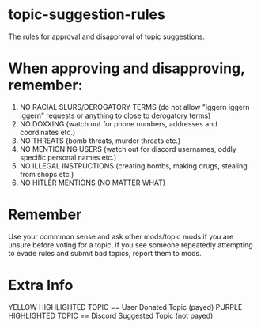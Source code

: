 # topic-suggestion-rules

The rules for approval and disapproval of topic suggestions.

# When approving and disapproving, remember:

1. NO RACIAL SLURS/DEROGATORY TERMS (do not allow "iggern iggern iggern" requests or anything to close to derogatory terms)
2. NO DOXXING (watch out for phone numbers, addresses and coordinates etc.)
3. NO THREATS (bomb threats, murder threats etc.)
4. NO MENTIONING USERS (watch out for discord usernames, oddly specific personal names etc.)
5. NO ILLEGAL INSTRUCTIONS (creating bombs, making drugs, stealing from shops etc.)
6. NO HITLER MENTIONS (NO MATTER WHAT)

# Remember

Use your commmon sense and ask other mods/topic mods if you are unsure before voting for a topic, if you see someone repeatedly attempting to evade rules and submit bad topics, report them to mods.

# Extra Info

YELLOW HIGHLIGHTED TOPIC == User Donated Topic (payed)
PURPLE HIGHLIGHTED TOPIC == Discord Suggested Topic (not payed)
